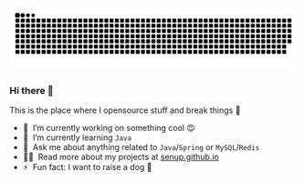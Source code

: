 <picture>
  <source media="(prefers-color-scheme: dark)" srcset="https://raw.githubusercontent.com/senup/senup/output/github-contribution-grid-snake-dark.svg">
  <source media="(prefers-color-scheme: light)" srcset="https://raw.githubusercontent.com/senup/senup/output/github-contribution-grid-snake.svg">
  <img alt="github contribution grid snake animation" src="https://raw.githubusercontent.com/senup/senup/output/github-contribution-grid-snake.svg">
</picture>

### Hi there 👋
This is the place where I opensource stuff and break things :rofl:


- 🔭 &nbsp;I’m currently working on something cool :wink:
- 🌱 &nbsp;I’m currently learning `Java`
- 💬 &nbsp;Ask me about anything related to `Java`/`Spring` or `MySQL`/`Redis`
- 👨‍💻 &nbsp;Read more about my projects at [senup.github.io](https://senup.github.io)
- ⚡ &nbsp;Fun fact: I want to raise a dog 🐶

